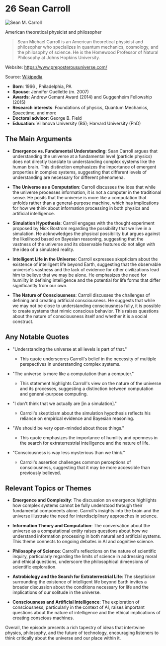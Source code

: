 # 26 Sean Carroll


![Sean M. Carroll](https://encrypted-tbn0.gstatic.com/images?q=tbn:ANd9GcTUkzTOZoTi1uJGLNnH958uOLvRK84uFgdG9vG8PQ&s=0)

American theoretical physicist and philosopher

> Sean Michael Carroll is an American theoretical physicist and philosopher who specializes in quantum mechanics, cosmology, and the philosophy of science. He is the Homewood Professor of Natural Philosophy at Johns Hopkins University.

Website: https://www.preposterousuniverse.com/

Source: [Wikipedia](https://en.wikipedia.org/wiki/Sean_M._Carroll)

- **Born**: 1966 , Philadelphia, PA
- **Spouse**: Jennifer Ouellette (m. 2007)
- **Awards**: Andrew Gemant Award (2014) and Guggenheim Fellowship (2015)
- **Research interests**: Foundations of physics, Quantum Mechanics, Spacetime, and more
- **Doctoral advisor**: George B. Field
- **Education**: Villanova University (BS); Harvard University (PhD)


## The Main Arguments

- **Emergence vs. Fundamental Understanding**: Sean Carroll argues that understanding the universe at a fundamental level (particle physics) does not directly translate to understanding complex systems like the human brain. This distinction emphasizes the importance of emergent properties in complex systems, suggesting that different levels of understanding are necessary for different phenomena.

- **The Universe as a Computation**: Carroll discusses the idea that while the universe processes information, it is not a computer in the traditional sense. He posits that the universe is more like a computation that unfolds rather than a general-purpose machine, which has implications for how we think about information processing in both physics and artificial intelligence.

- **Simulation Hypothesis**: Carroll engages with the thought experiment proposed by Nick Bostrom regarding the possibility that we live in a simulation. He acknowledges the physical possibility but argues against the likelihood based on Bayesian reasoning, suggesting that the vastness of the universe and its observable features do not align with the idea of a simulated reality.

- **Intelligent Life in the Universe**: Carroll expresses skepticism about the existence of intelligent life beyond Earth, suggesting that the observable universe's vastness and the lack of evidence for other civilizations lead him to believe that we may be alone. He emphasizes the need for humility in defining intelligence and the potential for life forms that differ significantly from our own.

- **The Nature of Consciousness**: Carroll discusses the challenges of defining and creating artificial consciousness. He suggests that while we may not be close to understanding consciousness fully, it is possible to create systems that mimic conscious behavior. This raises questions about the nature of consciousness itself and whether it is a social construct.

## Any Notable Quotes

- "Understanding the universe at all levels is part of that."
  - This quote underscores Carroll's belief in the necessity of multiple perspectives in understanding complex systems.

- "The universe is more like a computation than a computer."
  - This statement highlights Carroll's view on the nature of the universe and its processes, suggesting a distinction between computation and general-purpose computing.

- "I don't think that we actually are [in a simulation]."
  - Carroll's skepticism about the simulation hypothesis reflects his reliance on empirical evidence and Bayesian reasoning.

- "We should be very open-minded about those things."
  - This quote emphasizes the importance of humility and openness in the search for extraterrestrial intelligence and the nature of life.

- "Consciousness is way less mysterious than we think."
  - Carroll's assertion challenges common perceptions of consciousness, suggesting that it may be more accessible than previously believed.

## Relevant Topics or Themes

- **Emergence and Complexity**: The discussion on emergence highlights how complex systems cannot be fully understood through their fundamental components alone. Carroll's insights into the brain and the universe illustrate the need for interdisciplinary approaches in science.

- **Information Theory and Computation**: The conversation about the universe as a computational entity raises questions about how we understand information processing in both natural and artificial systems. This theme connects to ongoing debates in AI and cognitive science.

- **Philosophy of Science**: Carroll's reflections on the nature of scientific inquiry, particularly regarding the limits of science in addressing moral and ethical questions, underscore the philosophical dimensions of scientific exploration.

- **Astrobiology and the Search for Extraterrestrial Life**: The skepticism surrounding the existence of intelligent life beyond Earth invites a broader discussion about the conditions necessary for life and the implications of our solitude in the universe.

- **Consciousness and Artificial Intelligence**: The exploration of consciousness, particularly in the context of AI, raises important questions about the nature of intelligence and the ethical implications of creating conscious machines.

Overall, the episode presents a rich tapestry of ideas that intertwine physics, philosophy, and the future of technology, encouraging listeners to think critically about the universe and our place within it.